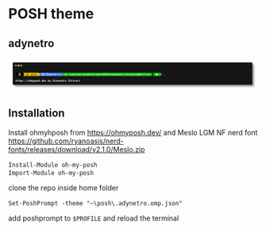 # POSH theme

## adynetro

![POSH](.adynetro.png)

## Installation
Install ohmyhposh from <https://ohmyposh.dev/> and Meslo LGM NF nerd font <https://github.com/ryanoasis/nerd-fonts/releases/download/v2.1.0/Meslo.zip>

```posh
Install-Module oh-my-posh
Import-Module oh-my-posh
```

clone the repo inside home folder

```posh
Set-PoshPrompt -theme "~\posh\.adynetro.omp.json"
```

add poshprompt to ```$PROFILE``` and reload the terminal
